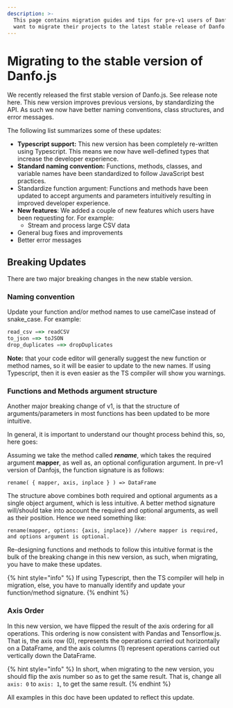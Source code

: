 ```yaml
---
description: >-
  This page contains migration guides and tips for pre-v1 users of Danfo.js who
  want to migrate their projects to the latest stable release of Danfo.js.
---
```


# Migrating to the stable version of Danfo.js

We recently released the first stable version of Danfo.js. See release note here. This new version improves previous versions, by standardizing the API. As such we now have better naming conventions, class structures, and error messages.

The following list summarizes some of these updates:

* **Typescript support:** This new version has been completely re-written using Typescript. This means we now have well-defined types that increase the developer experience.
* **Standard naming convention:** Functions, methods, classes, and variable names have been standardized to follow JavaScript best practices.
* Standardize function argument: Functions and methods have been updated to accept arguments and parameters intuitively resulting in improved developer experience.
* **New features**: We added a couple of new features which users have been requesting for. For example:
  * Stream and process large CSV data
* General bug fixes and improvements
* Better error messages

## Breaking Updates

There are two major breaking changes in the new stable version.

### Naming convention

Update your function and/or method names to use camelCase instead of snake\_case. For example:

```javascript
read_csv ==> readCSV
to_json ==> toJSON
drop_duplicates ==> dropDuplicates
```

**Note:** that your code editor will generally suggest the new function or method names, so it will be easier to update to the new names. If using Typescript, then it is even easier as the TS compiler will show you warnings.

### Functions and Methods argument structure

Another major breaking change of v1, is that the structure of arguments/parameters in most functions has been updated to be more intuitive.

In general, it is important to understand our thought process behind this, so, here goes:

Assuming we take the method called _**rename**_, which takes the required argument **mapper**, as well as, an optional configuration argument. In pre-v1 version of Danfojs, the function signature is as follows:

```
rename( { mapper, axis, inplace } ) => DataFrame
```

The structure above combines both required and optional arguments as a single object argument, which is less intuitive. A better method signature will/should take into account the required and optional arguments, as well as their position. Hence we need something like:

```
rename(mapper, options: {axis, inplace}) //where mapper is required, and options argument is optional. 
```

Re-designing functions and methods to follow this intuitive format is the bulk of the breaking change in this new version, as such, when migrating, you have to make these updates.

{% hint style="info" %}
If using Typescript, then the TS compiler will help in migration, else, you have to manually identify and update your function/method signature.
{% endhint %}

### Axis Order

In this new version, we have flipped the result of the axis ordering for all operations. This ordering is now consistent with Pandas and Tensorflow.js. That is, the axis row (0), represents the operations carried out horizontally on a DataFrame, and the axis columns (1) represent operations carried out vertically down the DataFrame.

{% hint style="info" %}
In short, when migrating to the new version, you should flip the axis number so as to get the same result. That is, change all `axis: 0` to `axis: 1`, to get the same result.
{% endhint %}

All examples in this doc have been updated to reflect this update.
